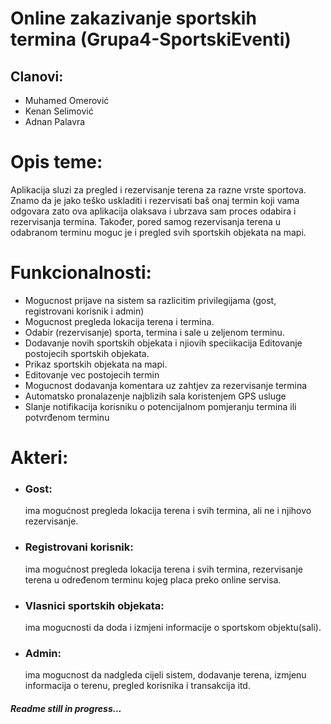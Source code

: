 # Online zakazivanje sportskih termina (Grupa4-SportskiEventi)

## Clanovi:
- Muhamed Omerović  
- Kenan Selimović
- Adnan Palavra

# Opis teme: 
 Aplikacija sluzi za pregled i rezervisanje terena za razne vrste sportova. Znamo da je jako teško uskladiti i rezervisati baš onaj termin koji vama odgovara zato ova aplikacija olaksava i ubrzava sam proces odabira i rezervisanja termina. Također, pored samog rezervisanja terena u odabranom terminu moguc je i pregled svih sportskih objekata na mapi.

# Funkcionalnosti:
- Mogucnost prijave na sistem sa razlicitim privilegijama (gost, registrovani korisnik i admin)
- Mogucnost pregleda lokacija terena i termina.
- Odabir (rezervisanje) sporta, termina i sale u zeljenom terminu.
- Dodavanje novih sportskih objekata i njiovih speciikacija Editovanje postojecih sportskih objekata.
- Prikaz sportskih objekata na mapi.
- Editovanje vec postojecih termin
- Mogucnost dodavanja komentara uz zahtjev za rezervisanje termina
- Automatsko pronalazenje najblizih sala koristenjem GPS usluge
- Slanje notifikacija korisniku o potencijalnom pomjeranju termina ili potvrđenom terminu

# Akteri:
- ### Gost: 
   ima mogućnost pregleda lokacija terena i svih termina, ali ne i njihovo rezervisanje.
- ### Registrovani korisnik: 
   ima mogućnost pregleda lokacija terena i svih termina, rezervisanje terena u određenom terminu kojeg placa preko online servisa.
- ### Vlasnici sportskih objekata: 
   ima mogucnosti da doda i izmjeni informacije o sportskom objektu(sali).
- ### Admin: 
   ima mogucnost da nadgleda cijeli sistem, dodavanje terena, izmjenu informacija o terenu, pregled korisnika i transakcija itd.

##### Readme still in progress...

